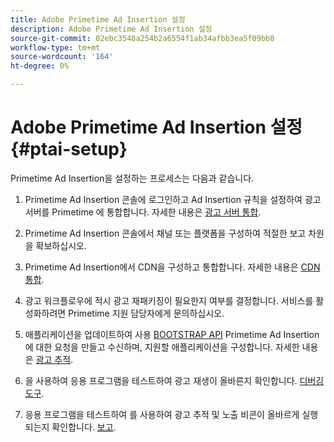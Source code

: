 ```yaml
---
title: Adobe Primetime Ad Insertion 설정
description: Adobe Primetime Ad Insertion 설정
source-git-commit: 02ebc3548a254b2a6554f1ab34afbb3ea5f09bb8
workflow-type: tm+mt
source-wordcount: '164'
ht-degree: 0%

---
```


# Adobe Primetime Ad Insertion 설정 {#ptai-setup}

Primetime Ad Insertion을 설정하는 프로세스는 다음과 같습니다.

1. Primetime Ad Insertion 콘솔에 로그인하고 Ad Insertion 규칙을 설정하여 광고 서버를 Primetime 에 통합합니다. 자세한 내용은 [광고 서버 통합](/help/primetime-ad-insertion/getting-started/integrate-ad-server.md).

1. Primetime Ad Insertion 콘솔에서 채널 또는 플랫폼을 구성하여 적절한 보고 차원을 확보하십시오.

1. Primetime Ad Insertion에서 CDN을 구성하고 통합합니다. 자세한 내용은 [CDN 통합](integrate-cdn.md).

1. 광고 워크플로우에 적시 광고 재패키징이 필요한지 여부를 결정합니다. 서비스를 활성화하려면 Primetime 지원 담당자에게 문의하십시오.

1. 애플리케이션을 업데이트하여 사용 [BOOTSTRAP API](/help/primetime-ad-insertion/technical-reference/bootstrap-api.md) Primetime Ad Insertion에 대한 요청을 만들고 수신하며, 지원할 애플리케이션을 구성합니다. 자세한 내용은 [광고 추적](set-up-ad-tracking.md).

1. 을 사용하여 응용 프로그램을 테스트하여 광고 재생이 올바른지 확인합니다. [디버깅 도구](/help/primetime-ad-insertion/performance-monitoring-debugging-reporting/troubleshoot-and-debug.md).

1. 응용 프로그램을 테스트하여 를 사용하여 광고 추적 및 노출 비콘이 올바르게 실행되는지 확인합니다. [보고](/help/primetime-ad-insertion/performance-monitoring-debugging-reporting/reporting-and-billing.md).
